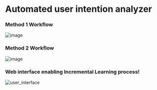 # Automated user intention analyzer
### Method 1 Workflow

![image](https://github.com/nazrin-jafarli/sentiment_analysis/assets/71690933/cad50314-1231-434f-a3a6-792fa25df273)



### Method 2 Workflow
![image](https://github.com/nazrin-jafarli/sentiment_analysis/assets/71690933/4886ebcb-c942-4c55-8a5a-277e0f81821a)


### Web interface enabling Incremental Learning process!

![user_interface](https://github.com/nazrin-jafarli/sentiment_analysis/assets/71690933/fa08a051-a291-45ec-8912-267d26ef2e20)
